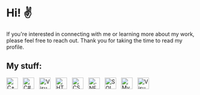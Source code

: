 <h1>Hi! ✌</h1>

<p></p>If you're interested in connecting with me or learning more about my work, please feel free to reach out. Thank
you
for taking the time to read my profile.</p>

<h2>My stuff:</h2>

<img align="left" alt="C++" width="30px" style="padding-right:10px;"
    src="https://cdn.jsdelivr.net/gh/devicons/devicon/icons/cplusplus/cplusplus-plain.svg" />
<img align="left" alt="C#" width="30px" style="padding-right:10px;"
    src="https://cdn.jsdelivr.net/gh/devicons/devicon/icons/csharp/csharp-plain.svg" />
<img align="left" alt="Visual Studio" width="30px" style="padding-right:10px;"
    src="https://cdn.jsdelivr.net/gh/devicons/devicon/icons/javascript/javascript-original.svg" />
<img align="left" alt="HTML" width="30px" style="padding-right:10px;"
    src="https://cdn.jsdelivr.net/gh/devicons/devicon/icons/html5/html5-plain.svg" />
<img align="left" alt="CSS" width="30px" style="padding-right:10px;"
    src="https://cdn.jsdelivr.net/gh/devicons/devicon/icons/css3/css3-plain.svg" />
<img align="left" alt=".NET" width="30px" style="padding-right:10px;"
    src="https://cdn.jsdelivr.net/gh/devicons/devicon/icons/dotnetcore/dotnetcore-plain.svg" />
<img align="left" alt="SQL" width="30px" style="padding-right:10px;"
    src="https://cdn.jsdelivr.net/gh/devicons/devicon/icons/microsoftsqlserver/microsoftsqlserver-plain.svg" />
<img align="left" alt="MySQL" width="30px" style="padding-right:10px;"
    src="https://cdn.jsdelivr.net/gh/devicons/devicon/icons/mysql/mysql-plain.svg" />
<img align="left" alt="Visual Studio" width="30px" style="padding-right:10px;"
    src="https://cdn.jsdelivr.net/gh/devicons/devicon/icons/visualstudio/visualstudio-plain.svg" />



    
